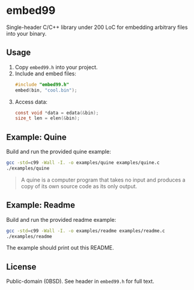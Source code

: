 # embed99

Single-header C/C++ library under 200 LoC for embedding arbitrary files into your binary.

## Usage

1. Copy `embed99.h` into your project.
2. Include and embed files:
   ```c
   #include "embed99.h"
   embed(bin, "cool.bin");
   ```
3. Access data:
   ```c
   const void *data = edata(&bin);
   size_t len = elen(&bin);
   ```

## Example: Quine

Build and run the provided quine example:
```sh
gcc -std=c99 -Wall -I. -o examples/quine examples/quine.c
./examples/quine
```
> A quine is a computer program that takes no input and produces a copy of its own source code as its only output.

## Example: Readme

Build and run the provided readme example:
```sh
gcc -std=c99 -Wall -I. -o examples/readme examples/readme.c
./examples/readme
```
The example should print out this README.

## License

Public-domain (0BSD). See header in `embed99.h` for full text.
